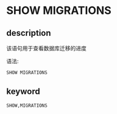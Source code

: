# SHOW MIGRATIONS

## description

该语句用于查看数据库迁移的进度

语法:

```sql
SHOW MIGRATIONS
```

## keyword

```sql
SHOW,MIGRATIONS
```
